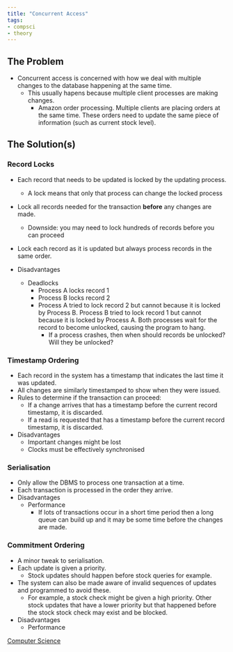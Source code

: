 ```yaml
---
title: "Concurrent Access"
tags:
- compsci
- theory
---
```


## The Problem

- Concurrent access is concerned with how we deal with multiple changes to the database happening at the same time.
	- This usually hapens because multiple client processes are making changes.
		- Amazon order processing. Multiple clients are placing orders at the same time. These orders need to update the same piece of information (such as current stock level).


## The Solution(s)

### Record Locks

- Each record that needs to be updated is locked by the updating process.
	- A lock means that only that process can change the locked process
- Lock all records needed for the transaction **before** any changes are made.
	- Downside: you may need to lock hundreds of records before you can proceed
- Lock each record as it is updated but always process records in the same order.

- Disadvantages
	- Deadlocks
		- Process A locks record 1
		- Process B locks record 2
		- Process A tried to lock record 2 but cannot because it is locked by Process B. Process B tried to lock record 1 but cannot because it is locked by Process A. Both processes wait for the record to become unlocked, causing the program to hang.
			- If a process crashes, then when should records be unlocked? Will they be unlocked?

### Timestamp Ordering

- Each record in the system has a timestamp that indicates the last time it was updated.
- All changes are similarly timestamped to show when they were issued.
- Rules to determine if the transaction can proceed:
	- If a change arrives that has a timestamp before the current record timestamp, it is discarded.
	- If a read is requested that has a timestamp before the current record timestamp, it is discarded.
- Disadvantages
	- Important changes might be lost
	- Clocks must be effectively synchronised

### Serialisation

- Only allow the DBMS to process one transaction at a time.
- Each transaction is processed in the order they arrive.
- Disadvantages
	- Performance
		- If lots of transactions occur in a short time period then a long queue can build up and it may be some time before the changes are made.

### Commitment Ordering

- A minor tweak to serialisation.
- Each update is given a priority.
	- Stock updates should happen before stock queries for example.
- The system can also be made aware of invalid sequences of updates and programmed to avoid these.
	- For example, a stock check might be given a high priority. Other stock updates that have a lower priority  but that happened before the stock stock check may exist and be blocked.
- Disadvantages
	- Performance





[Computer Science](/ComputerScience)